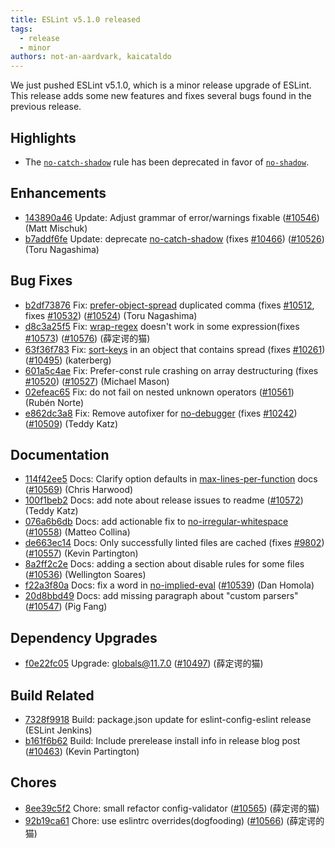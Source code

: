 ```yaml
---
title: ESLint v5.1.0 released
tags:
  - release
  - minor
authors: not-an-aardvark, kaicataldo
---
```


We just pushed ESLint v5.1.0, which is a minor release upgrade of ESLint. This release adds some new features and fixes several bugs found in the previous release.


## Highlights

* The [`no-catch-shadow`](/docs/rules/no-catch-shadow) rule has been deprecated in favor of [`no-shadow`](/docs/rules/no-shadow).





## Enhancements


* [143890a46](https://github.com/eslint/eslint/commit/143890a46) Update: Adjust grammar of error/warnings fixable ([#10546](https://github.com/eslint/eslint/issues/10546)) (Matt Mischuk)
* [b7addf6fe](https://github.com/eslint/eslint/commit/b7addf6fe) Update: deprecate [no-catch-shadow](/docs/rules/no-catch-shadow) (fixes [#10466](https://github.com/eslint/eslint/issues/10466)) ([#10526](https://github.com/eslint/eslint/issues/10526)) (Toru Nagashima)




## Bug Fixes


* [b2df73876](https://github.com/eslint/eslint/commit/b2df73876) Fix: [prefer-object-spread](/docs/rules/prefer-object-spread) duplicated comma (fixes [#10512](https://github.com/eslint/eslint/issues/10512), fixes [#10532](https://github.com/eslint/eslint/issues/10532)) ([#10524](https://github.com/eslint/eslint/issues/10524)) (Toru Nagashima)
* [d8c3a25f5](https://github.com/eslint/eslint/commit/d8c3a25f5) Fix: [wrap-regex](/docs/rules/wrap-regex) doesn't work in some expression(fixes [#10573](https://github.com/eslint/eslint/issues/10573)) ([#10576](https://github.com/eslint/eslint/issues/10576)) (薛定谔的猫)
* [63f36f783](https://github.com/eslint/eslint/commit/63f36f783) Fix: [sort-keys](/docs/rules/sort-keys) in an object that contains spread (fixes [#10261](https://github.com/eslint/eslint/issues/10261)) ([#10495](https://github.com/eslint/eslint/issues/10495)) (katerberg)
* [601a5c4ae](https://github.com/eslint/eslint/commit/601a5c4ae) Fix: Prefer-const rule crashing on array destructuring (fixes [#10520](https://github.com/eslint/eslint/issues/10520)) ([#10527](https://github.com/eslint/eslint/issues/10527)) (Michael Mason)
* [02efeac65](https://github.com/eslint/eslint/commit/02efeac65) Fix: do not fail on nested unknown operators ([#10561](https://github.com/eslint/eslint/issues/10561)) (Rubén Norte)
* [e862dc3a8](https://github.com/eslint/eslint/commit/e862dc3a8) Fix: Remove autofixer for [no-debugger](/docs/rules/no-debugger) (fixes [#10242](https://github.com/eslint/eslint/issues/10242)) ([#10509](https://github.com/eslint/eslint/issues/10509)) (Teddy Katz)




## Documentation


* [114f42ee5](https://github.com/eslint/eslint/commit/114f42ee5) Docs: Clarify option defaults in [max-lines-per-function](/docs/rules/max-lines-per-function) docs ([#10569](https://github.com/eslint/eslint/issues/10569)) (Chris Harwood)
* [100f1beb2](https://github.com/eslint/eslint/commit/100f1beb2) Docs: add note about release issues to readme ([#10572](https://github.com/eslint/eslint/issues/10572)) (Teddy Katz)
* [076a6b6db](https://github.com/eslint/eslint/commit/076a6b6db) Docs: add actionable fix to [no-irregular-whitespace](/docs/rules/no-irregular-whitespace) ([#10558](https://github.com/eslint/eslint/issues/10558)) (Matteo Collina)
* [de663ec14](https://github.com/eslint/eslint/commit/de663ec14) Docs: Only successfully linted files are cached (fixes [#9802](https://github.com/eslint/eslint/issues/9802)) ([#10557](https://github.com/eslint/eslint/issues/10557)) (Kevin Partington)
* [8a2ff2c2e](https://github.com/eslint/eslint/commit/8a2ff2c2e) Docs:  adding a section about disable rules for some files ([#10536](https://github.com/eslint/eslint/issues/10536)) (Wellington Soares)
* [f22a3f80a](https://github.com/eslint/eslint/commit/f22a3f80a) Docs: fix a word in [no-implied-eval](/docs/rules/no-implied-eval) ([#10539](https://github.com/eslint/eslint/issues/10539)) (Dan Homola)
* [20d8bbd49](https://github.com/eslint/eslint/commit/20d8bbd49) Docs: add missing paragraph about "custom parsers" ([#10547](https://github.com/eslint/eslint/issues/10547)) (Pig Fang)




## Dependency Upgrades


* [f0e22fc05](https://github.com/eslint/eslint/commit/f0e22fc05) Upgrade: globals@11.7.0 ([#10497](https://github.com/eslint/eslint/issues/10497)) (薛定谔的猫)




## Build Related


* [7328f9918](https://github.com/eslint/eslint/commit/7328f9918) Build: package.json update for eslint-config-eslint release (ESLint Jenkins)
* [b161f6b62](https://github.com/eslint/eslint/commit/b161f6b62) Build: Include prerelease install info in release blog post ([#10463](https://github.com/eslint/eslint/issues/10463)) (Kevin Partington)




## Chores


* [8ee39c5f2](https://github.com/eslint/eslint/commit/8ee39c5f2) Chore: small refactor config-validator ([#10565](https://github.com/eslint/eslint/issues/10565)) (薛定谔的猫)
* [92b19ca61](https://github.com/eslint/eslint/commit/92b19ca61) Chore: use eslintrc overrides(dogfooding) ([#10566](https://github.com/eslint/eslint/issues/10566)) (薛定谔的猫)

